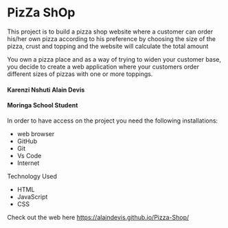 # PizZa ShOp

This project is to build a pizza shop website where a customer can order his/her own pizza according to his preference by choosing the size of the pizza, crust and topping and the website will calculate the total amount

You own a pizza place and as a way of trying to widen your customer base, you decide to create a web application where your customers order different sizes of pizzas with one or more toppings. 

#### Karenzi Nshuti Alain Devis
#### Moringa School Student

In order to have access on the project you need the following installations:
* web browser
* GitHub
* Git
* Vs Code
* Internet

Technology Used
* HTML
* JavaScript
* CSS

Check out the web here  https://alaindevis.github.io/Pizza-Shop/